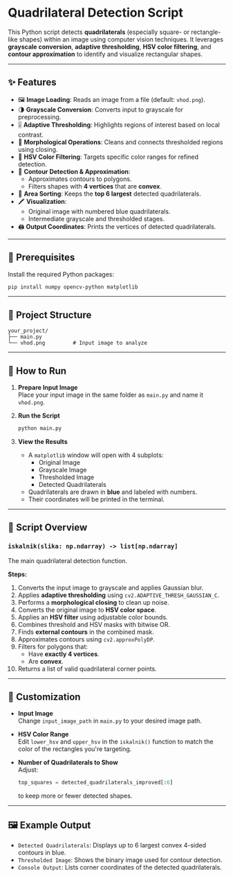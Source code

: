 # Quadrilateral Detection Script

This Python script detects **quadrilaterals** (especially square- or rectangle-like shapes) within an image using computer vision techniques. It leverages **grayscale conversion**, **adaptive thresholding**, **HSV color filtering**, and **contour approximation** to identify and visualize rectangular shapes.

---

## ✨ Features

- 🖼 **Image Loading**: Reads an image from a file (default: `vhod.png`).
- 🌗 **Grayscale Conversion**: Converts input to grayscale for preprocessing.
- 🎚 **Adaptive Thresholding**: Highlights regions of interest based on local contrast.
- 🔁 **Morphological Operations**: Cleans and connects thresholded regions using closing.
- 🎨 **HSV Color Filtering**: Targets specific color ranges for refined detection.
- 🧩 **Contour Detection & Approximation**:
  - Approximates contours to polygons.
  - Filters shapes with **4 vertices** that are **convex**.
- 🧮 **Area Sorting**: Keeps the **top 6 largest** detected quadrilaterals.
- 🖍 **Visualization**:
  - Original image with numbered blue quadrilaterals.
  - Intermediate grayscale and thresholded stages.
- 🖨 **Output Coordinates**: Prints the vertices of detected quadrilaterals.

---

## 🧰 Prerequisites

Install the required Python packages:

```bash
pip install numpy opencv-python matplotlib
```

---

## 📂 Project Structure

```
your_project/
├── main.py
└── vhod.png         # Input image to analyze
```

---

## 🚀 How to Run

1. **Prepare Input Image**  
   Place your input image in the same folder as `main.py` and name it `vhod.png`.

2. **Run the Script**

   ```bash
   python main.py
   ```

3. **View the Results**
   - A `matplotlib` window will open with 4 subplots:
     - Original Image
     - Grayscale Image
     - Thresholded Image
     - Detected Quadrilaterals
   - Quadrilaterals are drawn in **blue** and labeled with numbers.
   - Their coordinates will be printed in the terminal.

---

## 🧠 Script Overview

### `iskalnik(slika: np.ndarray) -> list[np.ndarray]`

The main quadrilateral detection function.

**Steps:**

1. Converts the input image to grayscale and applies Gaussian blur.
2. Applies **adaptive thresholding** using `cv2.ADAPTIVE_THRESH_GAUSSIAN_C`.
3. Performs a **morphological closing** to clean up noise.
4. Converts the original image to **HSV color space**.
5. Applies an **HSV filter** using adjustable color bounds.
6. Combines threshold and HSV masks with bitwise OR.
7. Finds **external contours** in the combined mask.
8. Approximates contours using `cv2.approxPolyDP`.
9. Filters for polygons that:
   - Have **exactly 4 vertices**.
   - Are **convex**.
10. Returns a list of valid quadrilateral corner points.

---

## 🔧 Customization

- **Input Image**  
  Change `input_image_path` in `main.py` to your desired image path.

- **HSV Color Range**  
  Edit `lower_hsv` and `upper_hsv` in the `iskalnik()` function to match the color of the rectangles you're targeting.

- **Number of Quadrilaterals to Show**  
  Adjust:
  ```python
  top_squares = detected_quadrilaterals_improved[:6]
  ```
  to keep more or fewer detected shapes.

---

## 🖼 Example Output

- `Detected Quadrilaterals`: Displays up to 6 largest convex 4-sided contours in blue.
- `Thresholded Image`: Shows the binary image used for contour detection.
- `Console Output`: Lists corner coordinates of the detected quadrilaterals.
